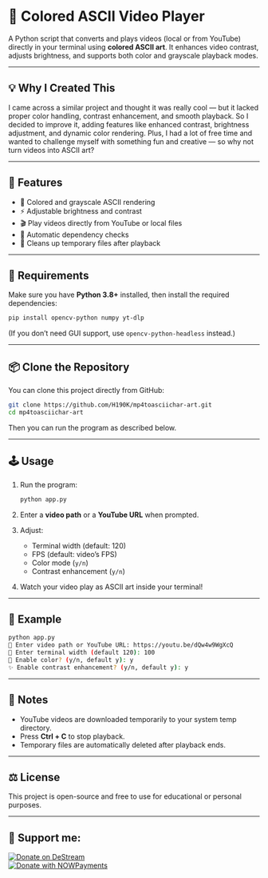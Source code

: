# 🎥 Colored ASCII Video Player

A Python script that converts and plays videos (local or from YouTube) directly in your terminal using **colored ASCII art**.
It enhances video contrast, adjusts brightness, and supports both color and grayscale playback modes.

---

## 💡 Why I Created This

I came across a similar project and thought it was really cool — but it lacked proper color handling, contrast enhancement, and smooth playback. So I decided to improve it, adding features like enhanced contrast, brightness adjustment, and dynamic color rendering.
Plus, I had a lot of free time and wanted to challenge myself with something fun and creative — so why not turn videos into ASCII art?

---

## 🧩 Features

* 🎨 Colored and grayscale ASCII rendering
* ⚡ Adjustable brightness and contrast
* 🎬 Play videos directly from YouTube or local files
* 🧠 Automatic dependency checks
* 🧹 Cleans up temporary files after playback

---

## 🚀 Requirements

Make sure you have **Python 3.8+** installed, then install the required dependencies:

```bash
pip install opencv-python numpy yt-dlp
```

(If you don’t need GUI support, use `opencv-python-headless` instead.)

---

## 📦 Clone the Repository

You can clone this project directly from GitHub:

```bash
git clone https://github.com/H190K/mp4toasciichar-art.git
cd mp4toasciichar-art
```

Then you can run the program as described below.

---

## 🕹️ Usage

1. Run the program:

   ```bash
   python app.py
   ```

2. Enter a **video path** or a **YouTube URL** when prompted.

3. Adjust:

   * Terminal width (default: 120)
   * FPS (default: video’s FPS)
   * Color mode (`y/n`)
   * Contrast enhancement (`y/n`)

4. Watch your video play as ASCII art inside your terminal!

---

## 🧩 Example

```bash
python app.py
📁 Enter video path or YouTube URL: https://youtu.be/dQw4w9WgXcQ
📏 Enter terminal width (default 120): 100
🎨 Enable color? (y/n, default y): y
✨ Enable contrast enhancement? (y/n, default y): y
```

---

## 🧹 Notes

* YouTube videos are downloaded temporarily to your system temp directory.
* Press **Ctrl + C** to stop playback.
* Temporary files are automatically deleted after playback ends.

---

## ⚖️ License

This project is open-source and free to use for educational or personal purposes.

---

## **💖 Support me:**

[![Donate on DeStream](https://img.shields.io/badge/Donate-DeStream-blue?style=for-the-badge)](https://destream.net/live/H190K/donate)  
[![Donate with NOWPayments](https://img.shields.io/badge/Donate-NOWPayments-purple?style=for-the-badge)](https://nowpayments.io/donation?api_key=J0QACAH-BTH4F4F-QDXM4ZS-RCA58BH)  

